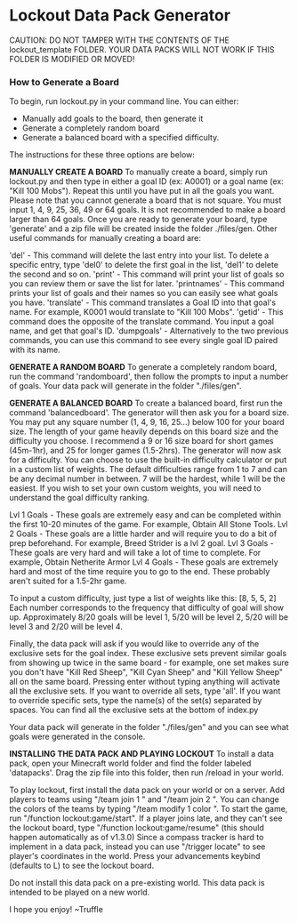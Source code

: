# Lockout Data Pack Generator

CAUTION: DO NOT TAMPER WITH THE CONTENTS OF THE lockout_template FOLDER. YOUR DATA PACKS WILL NOT WORK IF THIS FOLDER IS MODIFIED OR MOVED!

### How to Generate a Board
To begin, run lockout.py in your command line. You can either:

 - Manually add goals to the board, then generate it
 - Generate a completely random board
 - Generate a balanced board with a specified difficulty.

The instructions for these three options are below:


**MANUALLY CREATE A BOARD**
To manually create a board, simply run lockout.py and then type in either a goal ID (ex: A0001) or a goal name (ex: "Kill 100 Mobs").
Repeat this until you have put in all the goals you want. Please note that you cannot generate a board that is not square.
You must input 1, 4, 9, 25, 36, 49 or 64 goals. It is not recommended to make a board larger than 64 goals. Once you are ready to generate
your board, type 'generate' and a zip file will be created inside the folder ./files/gen. Other useful commands for manually creating a board are:

'del' - This command will delete the last entry into your list. To delete a specific entry, type 'del0' to delete the first goal in the list, 'del1' to delete the second and so on.
'print' - This command will print your list of goals so you can review them or save the list for later.
'printnames' - This command prints your list of goals and their names so you can easily see what goals you have.
'translate' - This command translates a Goal ID into that goal's name. For example, K0001 would translate to "Kill 100 Mobs".
'getid' - This command does the opposite of the translate command. You input a goal name, and get that goal's ID.
'dumpgoals' - Alternatively to the two previous commands, you can use this command to see every single goal ID paired with its name.


**GENERATE A RANDOM BOARD**
To generate a completely random board, run the command 'randomboard', then follow the prompts to input a number of goals. Your data pack will
generate in the folder "./files/gen".


**GENERATE A BALANCED BOARD**
To create a balanced board, first run the command 'balancedboard'. The generator will then ask you for a board size. You may put any square
number (1, 4, 9, 16, 25...) below 100 for your board size. The length of your game heavily depends on this board size and the difficulty you choose.
I recommend a 9 or 16 size board for short games (45m-1hr), and 25 for longer games (1.5-2hrs). The generator will now ask for a difficulty.
You can choose to use the built-in difficulty calculator or put in a custom list of weights. The default difficulties range from 1 to 7 and can be
any decimal number in between. 7 will be the hardest, while 1 will be the easiest. If you wish to set your own custom weights, you will need to
understand the goal difficulty ranking.

Lvl 1 Goals - These goals are extremely easy and can be completed within the first 10-20 minutes of the game. For example, Obtain All Stone Tools.
Lvl 2 Goals - These goals are a little harder and will require you to do a bit of prep beforehand. For example, Breed Strider is a lvl 2 goal.
Lvl 3 Goals - These goals are very hard and will take a lot of time to complete. For example, Obtain Netherite Armor
Lvl 4 Goals - These goals are extremely hard and most of the time require you to go to the end. These probably aren't suited for a 1.5-2hr game.

To input a custom difficulty, just type a list of weights like this: [8, 5, 5, 2] Each number corresponds to the frequency that difficulty of goal 
will show up. Approximately 8/20 goals will be level 1, 5/20 will be level 2, 5/20 will be level 3 and 2/20 will be level 4.

Finally, the data pack will ask if you would like to override any of the exclusive sets for the goal index. These exclusive sets prevent similar 
goals from showing up twice in the same board - for example, one set makes sure you don't have "Kill Red Sheep", "Kill Cyan Sheep" and 
"Kill Yellow Sheep" all on the same board. Pressing enter without typing anything will activate all the exclusive sets. If you want to override all 
sets, type 'all'. If you want to override specific sets, type the name(s) of the set(s) separated by spaces. You can find all the exclusive sets at 
the bottom of index.py

Your data pack will generate in the folder "./files/gen" and you can see what goals were generated in the console.


**INSTALLING THE DATA PACK AND PLAYING LOCKOUT**
To install a data pack, open your Minecraft world folder and find the folder labeled 'datapacks'. Drag the zip file into this folder, then run /reload in your world.

To play lockout, first install the data pack on your world or on a server. Add players to teams using "/team join 1 <player>" and "/team join 2 <player>".
You can change the colors of the teams by typing "/team modify 1 color <color>".
To start the game, run "/function lockout:game/start". If a player joins late, and they can't see the lockout board, type "/function lockout:game/resume" (this should happen automatically as of v1.3.0)
Since a compass tracker is hard to implement in a data pack, instead you can use "/trigger locate" to see player's coordinates in the world.
Press your advancements keybind (defaults to L) to see the lockout board.


Do not install this data pack on a pre-existing world. This data pack is intended to be played on a new world.


I hope you enjoy!
~Truffle